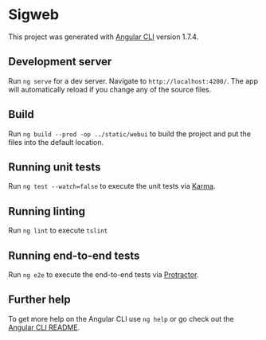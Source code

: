 # Sigweb

This project was generated with [Angular CLI](https://github.com/angular/angular-cli) version 1.7.4.

## Development server

Run `ng serve` for a dev server. Navigate to `http://localhost:4200/`. The app will automatically
reload if you change any of the source files.

## Build

Run `ng build --prod -op ../static/webui` to build the project and put the files into the default
location.

## Running unit tests

Run `ng test --watch=false` to execute the unit tests via [Karma](https://karma-runner.github.io).

## Running linting

Run `ng lint` to execute `tslint`

## Running end-to-end tests

Run `ng e2e` to execute the end-to-end tests via [Protractor](http://www.protractortest.org/).

## Further help

To get more help on the Angular CLI use `ng help` or go check out the
[Angular CLI README](https://github.com/angular/angular-cli/blob/master/README.md).
